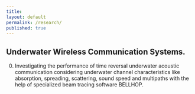 ```yaml
---
title:
layout: default
permalink: /research/
published: true
---
```




## Underwater Wireless Communication Systems. 

0. Investigating the performance of time reversal underwater acoustic communication considering underwater channel characteristics like absorption, spreading, scattering, sound speed and multipaths with the help of specialized beam tracing software BELLHOP. 











